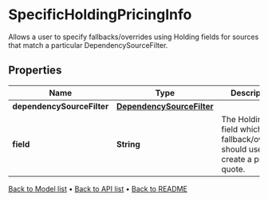 

# SpecificHoldingPricingInfo

Allows a user to specify fallbacks/overrides using Holding fields for sources that match a particular DependencySourceFilter.

## Properties

| Name | Type | Description | Notes |
|------------ | ------------- | ------------- | -------------|
|**dependencySourceFilter** | [**DependencySourceFilter**](DependencySourceFilter.md) |  |  |
|**field** | **String** | The Holding field which the fallback/override should use to create a price quote. |  |



[Back to Model list](../README.md#documentation-for-models) &#8226; [Back to API list](../README.md#documentation-for-api-endpoints) &#8226; [Back to README](../README.md)


